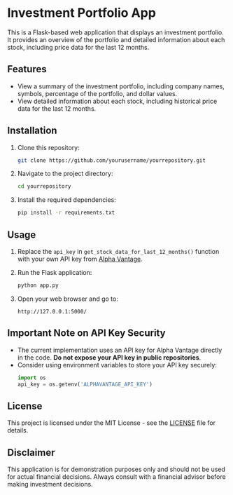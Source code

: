 # Investment Portfolio App

This is a Flask-based web application that displays an investment portfolio. It provides an overview of the portfolio and detailed information about each stock, including price data for the last 12 months.

## Features

- View a summary of the investment portfolio, including company names, symbols, percentage of the portfolio, and dollar values.
- View detailed information about each stock, including historical price data for the last 12 months.

## Installation

1. Clone this repository:
   ```sh
   git clone https://github.com/yourusername/yourrepository.git

2. Navigate to the project directory:
   ```sh
   cd yourrepository
3. Install the required dependencies:
   ```sh
   pip install -r requirements.txt

## Usage

1. Replace the `api_key` in `get_stock_data_for_last_12_months()` function with your own API key from [Alpha Vantage](https://www.alphavantage.co/support/#api-key).

2. Run the Flask application:
   ```sh
   python app.py

3. Open your web browser and go to:
   ```
   http://127.0.0.1:5000/

## Important Note on API Key Security

- The current implementation uses an API key for Alpha Vantage directly in the code. **Do not expose your API key in public repositories**.
- Consider using environment variables to store your API key securely:
  ```python
  import os
  api_key = os.getenv('ALPHAVANTAGE_API_KEY')
  ```

## License

This project is licensed under the MIT License - see the [LICENSE](LICENSE) file for details.

## Disclaimer

This application is for demonstration purposes only and should not be used for actual financial decisions. Always consult with a financial advisor before making investment decisions.
